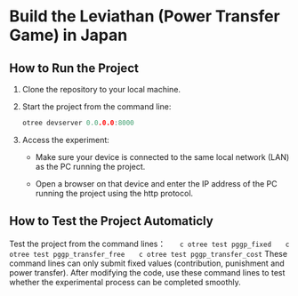 # Build the Leviathan (Power Transfer Game) in Japan

## How to Run the Project

1. Clone the repository to your local machine.

2. Start the project from the command line:

    ```    c
    otree devserver 0.0.0.0:8000
    ```

3. Access the experiment:

    - Make sure your device is connected to the same local network (LAN) as the PC running the project.

    - Open a browser on that device and enter the IP address of the PC running the project using the http protocol.

## How to Test the Project Automaticly

Test the project from the command lines：
    ```    c
    otree test pggp_fixed
    ```
    ```    c
    otree test pggp_transfer_free
    ```
    ```    c
    otree test pggp_transfer_cost
    ```
 These command lines can only submit fixed values (contribution, punishment and power transfer). After modifying the code, use these command lines to test whether the experimental process can be completed smoothly.
